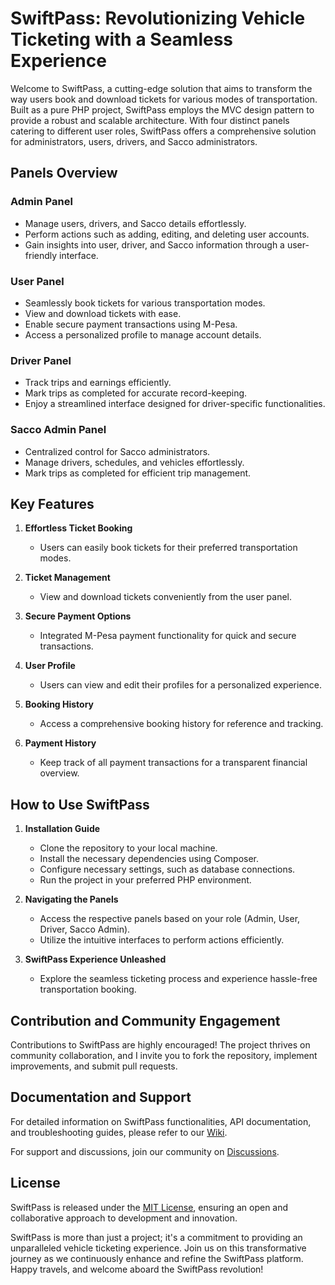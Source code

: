 # SwiftPass: Revolutionizing Vehicle Ticketing with a Seamless Experience

Welcome to SwiftPass, a cutting-edge solution that aims to transform the way users book and download tickets for various modes of transportation. Built as a pure PHP project, SwiftPass employs the MVC design pattern to provide a robust and scalable architecture. With four distinct panels catering to different user roles, SwiftPass offers a comprehensive solution for administrators, users, drivers, and Sacco administrators.

## Panels Overview

### Admin Panel
- Manage users, drivers, and Sacco details effortlessly.
- Perform actions such as adding, editing, and deleting user accounts.
- Gain insights into user, driver, and Sacco information through a user-friendly interface.

### User Panel
- Seamlessly book tickets for various transportation modes.
- View and download tickets with ease.
- Enable secure payment transactions using M-Pesa.
- Access a personalized profile to manage account details.

### Driver Panel
- Track trips and earnings efficiently.
- Mark trips as completed for accurate record-keeping.
- Enjoy a streamlined interface designed for driver-specific functionalities.

### Sacco Admin Panel
- Centralized control for Sacco administrators.
- Manage drivers, schedules, and vehicles effortlessly.
- Mark trips as completed for efficient trip management.

## Key Features

1. **Effortless Ticket Booking**
    - Users can easily book tickets for their preferred transportation modes.

2. **Ticket Management**
    - View and download tickets conveniently from the user panel.

3. **Secure Payment Options**
    - Integrated M-Pesa payment functionality for quick and secure transactions.

4. **User Profile**
    - Users can view and edit their profiles for a personalized experience.

5. **Booking History**
    - Access a comprehensive booking history for reference and tracking.

6. **Payment History**
    - Keep track of all payment transactions for a transparent financial overview.

## How to Use SwiftPass

1. **Installation Guide**
    - Clone the repository to your local machine.
    - Install the necessary dependencies using Composer.
    - Configure necessary settings, such as database connections.
    - Run the project in your preferred PHP environment.

2. **Navigating the Panels**
    - Access the respective panels based on your role (Admin, User, Driver, Sacco Admin).
    - Utilize the intuitive interfaces to perform actions efficiently.

3. **SwiftPass Experience Unleashed**
    - Explore the seamless ticketing process and experience hassle-free transportation booking.

## Contribution and Community Engagement

Contributions to SwiftPass are highly encouraged! The project thrives on community collaboration, and I invite you to fork the repository, implement improvements, and submit pull requests.

## Documentation and Support

For detailed information on SwiftPass functionalities, API documentation, and troubleshooting guides, please refer to our [Wiki](https://github.com/your-username/swiftpass/wiki).

For support and discussions, join our community on [Discussions](https://github.com/your-username/swiftpass/discussions).

## License

SwiftPass is released under the [MIT License](LICENSE.md), ensuring an open and collaborative approach to development and innovation.

SwiftPass is more than just a project; it's a commitment to providing an unparalleled vehicle ticketing experience. Join us on this transformative journey as we continuously enhance and refine the SwiftPass platform. Happy travels, and welcome aboard the SwiftPass revolution!
